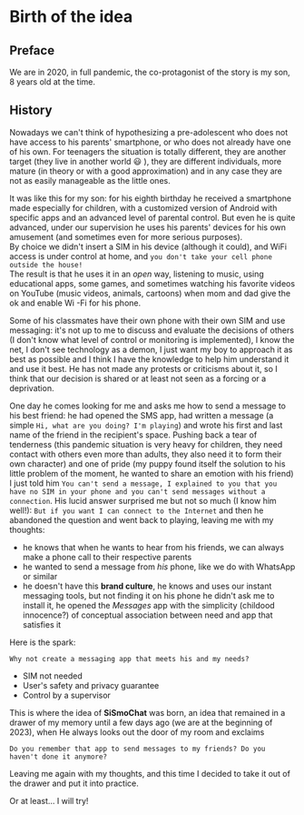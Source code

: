 # Birth of the idea

## Preface

We are in 2020, in full pandemic, the co-protagonist of the story is my son, 8 years old at the time.

## History

Nowadays we can't think of hypothesizing a pre-adolescent who does not have access to his parents' smartphone, or who does not already have one of his own.
For teenagers the situation is totally different, they are another target (they live in another world :smiley: ), they are different individuals, more mature (in theory or with a good approximation) and in any case they are not as easily manageable as the little ones.

It was like this for my son: for his eighth birthday he received a smartphone made especially for children, with a customized version of Android with specific apps and an advanced level of parental control. But even he is quite advanced, under our supervision he uses his parents' devices for his own amusement (and sometimes even for more serious purposes).\
By choice we didn't insert a SIM in his device (although it could), and WiFi access is under control at home, and `you don't take your cell phone outside the house!` \
The result is that he uses it in an _open_ way, listening to music, using educational apps, some games, and sometimes watching his favorite videos on YouTube (music videos, animals, cartoons) when mom and dad give the ok and enable Wi -Fi for his phone.

Some of his classmates have their own phone with their own SIM and use messaging: it's not up to me to discuss and evaluate the decisions of others (I don't know what level of control or monitoring is implemented), I know the net, I don't see technology as a demon, I just want my boy to approach it as best as possible and I think I have the knowledge to help him understand it and use it best. He has not made any protests or criticisms about it, so I think that our decision is shared or at least not seen as a forcing or a deprivation.

One day he comes looking for me and asks me how to send a message to his best friend: he had opened the SMS app, had written a message (a simple `Hi, what are you doing? I'm playing`) and wrote his first and last name of the friend in the recipient's space. Pushing back a tear of tenderness (this pandemic situation is very heavy for children, they need contact with others even more than adults, they also need it to form their own character) and one of pride (my puppy found itself the solution to his little problem of the moment, he wanted to share an emotion with his friend) I just told him `You can't send a message, I explained to you that you have no SIM in your phone and you can't send messages without a connection`. His lucid answer surprised me but not so much (I know him well!): `But if you want I can connect to the Internet` and then he abandoned the question and went back to playing, leaving me with my thoughts:
- he knows that when he wants to hear from his friends, we can always make a phone call to their respective parents
- he wanted to send a message from _his_ phone, like we do with WhatsApp or similar
- he doesn't have this **brand culture**, he knows and uses our instant messaging tools, but not finding it on his phone he didn't ask me to install it, he opened the _Messages_ app with the simplicity (childood innocence?) of conceptual association between need and app that satisfies it

Here is the spark:
```
Why not create a messaging app that meets his and my needs?
```
- SIM not needed
- User's safety and privacy guarantee
- Control by a supervisor

This is where the idea of **SiSmoChat** was born, an idea that remained in a drawer of my memory until a few days ago (we are at the beginning of 2023), when He always looks out the door of my room and exclaims
```
Do you remember that app to send messages to my friends? Do you haven't done it anymore?
```
Leaving me again with my thoughts, and this time I decided to take it out of the drawer and put it into practice.

Or at least… I will try!